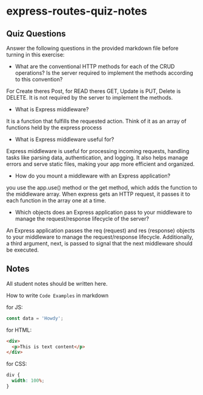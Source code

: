 # express-routes-quiz-notes

## Quiz Questions

Answer the following questions in the provided markdown file before turning in this exercise:

- What are the conventional HTTP methods for each of the CRUD operations? Is the server required to implement the methods according to this convention?

For Create theres Post, for READ theres GET, Update is PUT, Delete is DELETE. It is not required by the server to implement the methods.

- What is Express middleware?

It is a function that fulfills the requested action. Think of it as an array of functions held by the express process

- What is Express middleware useful for?

Express middleware is useful for processing incoming requests, handling tasks like parsing data, authentication, and logging. It also helps manage errors and serve static files, making your app more efficient and organized.

- How do you mount a middleware with an Express application?

you use the app.use() method or the get method, which adds the function to the middleware array. When express gets an HTTP request, it passes it to each function in the array one at a time.

- Which objects does an Express application pass to your middleware to manage the request/response lifecycle of the server?

An Express application passes the req (request) and res (response) objects to your middleware to manage the request/response lifecycle. Additionally, a third argument, next, is passed to signal that the next middleware should be executed.

## Notes

All student notes should be written here.

How to write `Code Examples` in markdown

for JS:

```javascript
const data = 'Howdy';
```

for HTML:

```html
<div>
  <p>This is text content</p>
</div>
```

for CSS:

```css
div {
  width: 100%;
}
```

